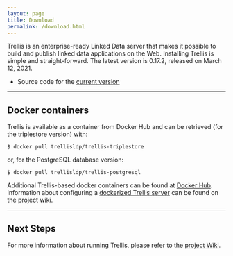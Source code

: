 ```yaml
---
layout: page
title: Download
permalink: /download.html
---
```


Trellis is an enterprise-ready Linked Data server that makes it possible to build and publish linked data applications on the Web.
Installing Trellis is simple and straight-forward. The latest version is 0.17.2, released on March 12, 2021.

  * Source code for the [current version](https://github.com/trellis-ldp/trellis/releases/latest)

---

## Docker containers

Trellis is available as a container from Docker Hub and can be retrieved (for the triplestore
version) with:

    $ docker pull trellisldp/trellis-triplestore

or, for the PostgreSQL database version:

    $ docker pull trellisldp/trellis-postgresql

Additional Trellis-based docker containers can be found at [Docker Hub](https://hub.docker.com/u/trellisldp).
Information about configuring a [dockerized Trellis
server](https://github.com/trellis-ldp/trellis/wiki/Dockerized-Trellis) can be found on the project wiki.

---

## Next Steps

For more information about running Trellis, please refer to the [project Wiki](https://github.com/trellis-ldp/trellis/wiki).

